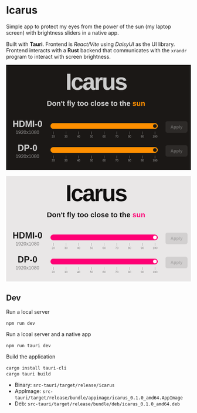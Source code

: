 # Icarus

Simple app to protect my eyes from the power of the sun (my laptop screen) with brightness sliders in a native app. 

Built with **Tauri**. Frontend is *React/Vite* using *DaisyUI* as the UI library. Frontend interacts with a **Rust** backend that communicates with the `xrandr` program to interact with screen brightness.

![Dark Mode Screenshot](./DarkMode.png)

![Light Mode Screenshot](./LightMode.png)

## Dev

Run a local server

```
npm run dev
```

Run a lcoal server and a native app

```
npm run tauri dev
```

Build the application

```
cargo install tauri-cli
cargo tauri build
```

- Binary: `src-tauri/target/release/icarus`
- AppImage: `src-tauri/target/release/bundle/appimage/icarus_0.1.0_amd64.AppImage`
- Deb: `src-tauri/target/release/bundle/deb/icarus_0.1.0_amd64.deb`